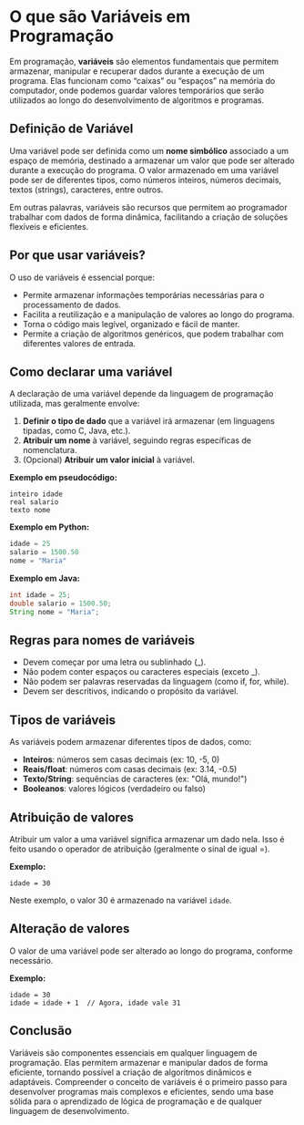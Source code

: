 # O que são Variáveis em Programação

Em programação, **variáveis** são elementos fundamentais que permitem armazenar, manipular e recuperar dados durante a execução de um programa. Elas funcionam como “caixas” ou “espaços” na memória do computador, onde podemos guardar valores temporários que serão utilizados ao longo do desenvolvimento de algoritmos e programas.

## Definição de Variável

Uma variável pode ser definida como um **nome simbólico** associado a um espaço de memória, destinado a armazenar um valor que pode ser alterado durante a execução do programa. O valor armazenado em uma variável pode ser de diferentes tipos, como números inteiros, números decimais, textos (strings), caracteres, entre outros.

Em outras palavras, variáveis são recursos que permitem ao programador trabalhar com dados de forma dinâmica, facilitando a criação de soluções flexíveis e eficientes.

## Por que usar variáveis?

O uso de variáveis é essencial porque:

- Permite armazenar informações temporárias necessárias para o processamento de dados.
- Facilita a reutilização e a manipulação de valores ao longo do programa.
- Torna o código mais legível, organizado e fácil de manter.
- Permite a criação de algoritmos genéricos, que podem trabalhar com diferentes valores de entrada.

## Como declarar uma variável

A declaração de uma variável depende da linguagem de programação utilizada, mas geralmente envolve:

1. **Definir o tipo de dado** que a variável irá armazenar (em linguagens tipadas, como C, Java, etc.).
2. **Atribuir um nome** à variável, seguindo regras específicas de nomenclatura.
3. (Opcional) **Atribuir um valor inicial** à variável.

**Exemplo em pseudocódigo:**
```plaintext
inteiro idade
real salario
texto nome
```

**Exemplo em Python:**
```python
idade = 25
salario = 1500.50
nome = "Maria"
```

**Exemplo em Java:**
```java
int idade = 25;
double salario = 1500.50;
String nome = "Maria";
```

## Regras para nomes de variáveis

- Devem começar por uma letra ou sublinhado (_).
- Não podem conter espaços ou caracteres especiais (exceto _).
- Não podem ser palavras reservadas da linguagem (como if, for, while).
- Devem ser descritivos, indicando o propósito da variável.

## Tipos de variáveis

As variáveis podem armazenar diferentes tipos de dados, como:

- **Inteiros**: números sem casas decimais (ex: 10, -5, 0)
- **Reais/float**: números com casas decimais (ex: 3.14, -0.5)
- **Texto/String**: sequências de caracteres (ex: "Olá, mundo!")
- **Booleanos**: valores lógicos (verdadeiro ou falso)

## Atribuição de valores

Atribuir um valor a uma variável significa armazenar um dado nela. Isso é feito usando o operador de atribuição (geralmente o sinal de igual =).

**Exemplo:**
```plaintext
idade = 30
```
Neste exemplo, o valor 30 é armazenado na variável `idade`.

## Alteração de valores

O valor de uma variável pode ser alterado ao longo do programa, conforme necessário.

**Exemplo:**
```plaintext
idade = 30
idade = idade + 1  // Agora, idade vale 31
```

## Conclusão

Variáveis são componentes essenciais em qualquer linguagem de programação. Elas permitem armazenar e manipular dados de forma eficiente, tornando possível a criação de algoritmos dinâmicos e adaptáveis. Compreender o conceito de variáveis é o primeiro passo para desenvolver programas mais complexos e eficientes, sendo uma base sólida para o aprendizado de lógica de programação e de qualquer linguagem de desenvolvimento.